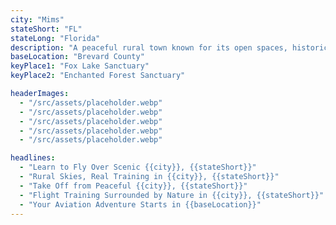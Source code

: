 ```yaml
---
city: "Mims"
stateShort: "FL"
stateLong: "Florida"
description: "A peaceful rural town known for its open spaces, historic charm, and proximity to nature preserves."
baseLocation: "Brevard County"
keyPlace1: "Fox Lake Sanctuary"
keyPlace2: "Enchanted Forest Sanctuary"

headerImages:
  - "/src/assets/placeholder.webp"
  - "/src/assets/placeholder.webp"
  - "/src/assets/placeholder.webp"
  - "/src/assets/placeholder.webp"
  - "/src/assets/placeholder.webp"

headlines:
  - "Learn to Fly Over Scenic {{city}}, {{stateShort}}"
  - "Rural Skies, Real Training in {{city}}, {{stateShort}}"
  - "Take Off from Peaceful {{city}}, {{stateShort}}"
  - "Flight Training Surrounded by Nature in {{city}}, {{stateShort}}"
  - "Your Aviation Adventure Starts in {{baseLocation}}"
---
```

